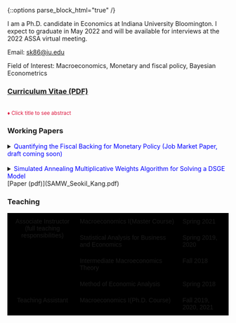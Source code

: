 {::options parse_block_html="true" /}



I am a Ph.D. candidate in Economics at Indiana University Bloomington. I expect to graduate in May 2022 and will be available for interviews at the 2022 ASSA virtual meeting.

Email: sk86@iu.edu

Field of Interest: Macroeconomics, Monetary and fiscal policy, Bayesian Econometrics

### [Curriculum Vitae (PDF)](CV_Kang.pdf)

<br>
<font color="crimson"><small>&diams; Click title to see abstract</small></font>

### Working Papers
<details>
  <summary markdown="span"><font color="blue">Quantifying the Fiscal Backing for Monetary Policy (Job Market Paper, draft coming soon)</font></summary>
    
  | **Abstract**          |
  |:---------------------------|
  | Successful inflation targeting requires fiscal policy to adjust the primary surplus path to meet the changes in the market value of government debt due to monetary policy shocks. In this paper, I estimate the response of primary surpluses to a monetary policy shock and examine whether such a response is present in data, as suggested by the theory of monetary-fiscal policy interaction. The U.S. data estimates capture the primary surpluses response, but with some shortage compared to what the theory prescribes. This result indicates that while the U.S. monetary policy has pinned down the price level, there is room for improvement with sufficient fiscal backing. I document that the necessity of primary surplus response to monetary policy shocks results from the dominant discount rate effect from the empirical perspective.
  
 </details>
 
 <br> 
 
 <details>
  <summary markdown="span"><font color="blue">Simulated Annealing Multiplicative Weights Algorithm for Solving a DSGE Model</font></summary>
    
  | **Abstract**          |
  |:---------------------------|
  | This paper introduces a simulation-based adaptive algorithm to solve a DSGE model with a large state space, namely the curse of dimensionality. It aims to generate a stationary distribution over policy space which is concentrated on the optimal policy. The key strategy is to construct a finite policy space of heuristic policies. To update the distribution over policy space, the method adopts on-line computation via iterative simulation with emphasis on rolling-horizon control to foster the speed of algorithm. Subsequently, I deliver that the algorithm achieves theoretical convergence to the optimal value function and the stationary distribution over policy space is concentrated on the optimal policy. Application to solve the simple two-period RBC model follows as a sample exercise. The result shows the performance is desirable within the feasible number of iterations and size of restricted policy space respectively.
  
 </details>
[Paper (pdf)](SAMW_Seokil_Kang.pdf)
<br>

### Teaching
<style type="text/css">
.tg  {border-collapse:collapse;border-spacing:0;}
.tg td{border-color:black;border-style:solid;border-width:1px;font-family:Arial, sans-serif;font-size:14px;
  overflow:hidden;padding:10px 5px;word-break:normal;}
.tg th{border-color:black;border-style:solid;border-width:1px;font-family:Arial, sans-serif;font-size:14px;
  font-weight:normal;overflow:hidden;padding:10px 5px;word-break:normal;}
.tg .tg-hfk9{background-color:#000000;border-color:#000000;text-align:left;vertical-align:top}
.tg .tg-077p{background-color:#000000;border-color:#000000;text-align:center;vertical-align:top}
</style>
<table class="tg">
<thead>
  <tr>
    <th class="tg-077p" rowspan="4">Associate Instructor<br>(full teaching responsibilities)</th>
    <th class="tg-hfk9">Macroeconomics I(Master Course)</th>
    <th class="tg-hfk9">Spring 2021</th>
  </tr>
  <tr>
    <th class="tg-hfk9">Statistical Analysis for Business and Economics</th>
    <th class="tg-hfk9">Spring 2019, 2020</th>
  </tr>
  <tr>
    <th class="tg-hfk9">Intermediate Macroeconomics Theory</th>
    <th class="tg-hfk9">Fall 2018</th>
  </tr>
  <tr>
    <th class="tg-hfk9">Method of Economic Analysis</th>
    <th class="tg-hfk9">Spring 2018</th>
  </tr>
</thead>
<tbody>
  <tr>
    <td class="tg-077p">Teaching Assistant</td>
    <td class="tg-hfk9">Macroeconomics I(Ph.D. Course)</td>
    <td class="tg-hfk9">Fall 2019, 2020, 2021</td>
  </tr>
</tbody>
</table>
